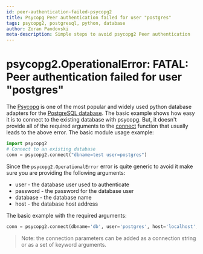 ```yaml
---
id: peer-authentication-failed-psycopg2
title: Psycopg Peer authentication failed for user "postgres"
tags: psycopg2, postgresql, python, database
author: Zoran Pandovski
meta-description: Simple steps to avoid psycopg2 Peer authentication 
---
```


# psycopg2.OperationalError: FATAL: Peer authentication failed for user "postgres"

The [Psycopg](https://www.psycopg.org/docs/usage.html) is one of the most popular and widely used python database adapters for the [PostgreSQL database](https://www.postgresql.org/).
The basic example shows how easy it is to connect to the existing database with psycopg. But, it doesn't provide all of the 
required arguments to the [connect](https://www.psycopg.org/docs/module.html#psycopg2.connect) function that usually leads to the above error. The basic module usage example:

```python
import psycopg2
# Connect to an existing database
conn = psycopg2.connect("dbname=test user=postgres")
```
Since the `psycopg2.OperationalError` error is quite generic to avoid it make sure you are providing the following arguments:

* user - the database user used to authenticate
* password - the password for the database user
* database - the database name
* host - the database host address

The basic example with the required arguments:
```python
conn = psycopg2.connect(dbname='db', user='postgres', host='localhost', password='postgres')
```
>Note: the connection parameters can be added as a connection string or as a set of keyword arguments.
